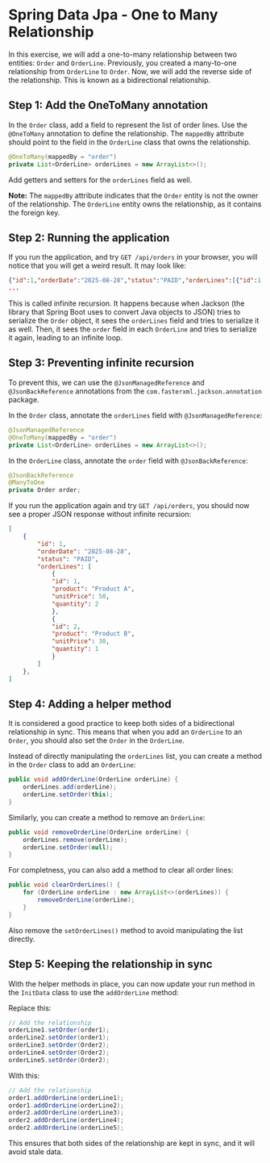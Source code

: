 # Spring Data Jpa - One to Many Relationship

In this exercise, we will add a one-to-many relationship between two entities: `Order` and `OrderLine`. Previously, you created a many-to-one relationship from `OrderLine` to `Order`. Now, we will add the reverse side of the relationship. This is known as a bidirectional relationship.

## Step 1: Add the OneToMany annotation
In the `Order` class, add a field to represent the list of order lines. Use the `@OneToMany` annotation to define the relationship. The `mappedBy` attribute should point to the field in the `OrderLine` class that owns the relationship.

```java
@OneToMany(mappedBy = "order")
private List<OrderLine> orderLines = new ArrayList<>();
```

Add getters and setters for the `orderLines` field as well.

**Note:** The `mappedBy` attribute indicates that the `Order` entity is not the owner of the relationship. The `OrderLine` entity owns the relationship, as it contains the foreign key.

## Step 2: Running the application
If you run the application, and try `GET /api/orders` in your browser, you will notice that you will get a weird result. It may look like:

```json
{"id":1,"orderDate":"2025-08-28","status":"PAID","orderLines":[{"id":1,"product":"Product A","unitPrice":50.0,"quantity":2,"order":{"id":1,"orderDate":"2025-08-28","status":"PAID","orderLines":[{"id":1,"product":"Product A","unitPrice":50.0,"quantity":2,"order":{"id":1,"orderDate":"2025-08-28","status":"PAID","orderLines":[{"id":1,"product":"Product A","unitPrice":50.0,"quantity":2,"order":{"id":1,"orderDate":"2025-08-28","status":"PAID","orderLines":[{"id":1,"product":"Product A","unitPrice":50.0,"quantity":2,"order":{"id":1,"orderDate":"2025-08-28","status":"PAID","orderLines":[{"id":1,"product":"Product A","unitPrice":50.0,"quantity":2,"order":{"id":1,
...
```

This is called infinite recursion. It happens because when Jackson (the library that Spring Boot uses to convert Java objects to JSON) tries to serialize the `Order` object, it sees the `orderLines` field and tries to serialize it as well. Then, it sees the `order` field in each `OrderLine` and tries to serialize it again, leading to an infinite loop.

## Step 3: Preventing infinite recursion
To prevent this, we can use the `@JsonManagedReference` and `@JsonBackReference` annotations from the `com.fasterxml.jackson.annotation` package.

In the `Order` class, annotate the `orderLines` field with `@JsonManagedReference`:

```java
@JsonManagedReference
@OneToMany(mappedBy = "order")
private List<OrderLine> orderLines = new ArrayList<>();
```

In the `OrderLine` class, annotate the `order` field with `@JsonBackReference`:

```java
@JsonBackReference
@ManyToOne
private Order order;
```

If you run the application again and try `GET /api/orders`, you should now see a proper JSON response without infinite recursion:

```json
[
    {
        "id": 1,
        "orderDate": "2025-08-28",
        "status": "PAID",
        "orderLines": [
            {
            "id": 1,
            "product": "Product A",
            "unitPrice": 50,
            "quantity": 2
            },
            {
            "id": 2,
            "product": "Product B",
            "unitPrice": 30,
            "quantity": 1
            }
        ]
    },
]
```

## Step 4: Adding a helper method
It is considered a good practice to keep both sides of a bidirectional relationship in sync. This means that when you add an `OrderLine` to an `Order`, you should also set the `Order` in the `OrderLine`. 

Instead of directly manipulating the `orderLines` list, you can create a method in the `Order` class to add an `OrderLine`:

```java
public void addOrderLine(OrderLine orderLine) {
    orderLines.add(orderLine);
    orderLine.setOrder(this);
}
```
Similarly, you can create a method to remove an `OrderLine`:

```java
public void removeOrderLine(OrderLine orderLine) {
    orderLines.remove(orderLine);
    orderLine.setOrder(null);
}
```

For completness, you can also add a method to clear all order lines:

```java
public void clearOrderLines() {
    for (OrderLine orderLine : new ArrayList<>(orderLines)) {
        removeOrderLine(orderLine);
    }
}
```

Also remove the `setOrderLines()` method to avoid manipulating the list directly.

## Step 5: Keeping the relationship in sync
With the helper methods in place, you can now update your run method in the `InitData` class to use the `addOrderLine` method:

Replace this:
```java
// Add the relationship
orderLine1.setOrder(order1);
orderLine2.setOrder(order1);
orderLine3.setOrder(Order2);
orderLine4.setOrder(Order2);
orderLine5.setOrder(Order2);
```

With this:
```java
// Add the relationship
order1.addOrderLine(orderLine1);
order1.addOrderLine(orderLine2);
order2.addOrderLine(orderLine3);
order2.addOrderLine(orderLine4);
order2.addOrderLine(orderLine5);
```

This ensures that both sides of the relationship are kept in sync, and it will avoid stale data.